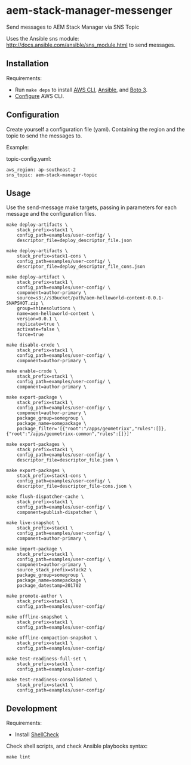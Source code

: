 # aem-stack-manager-messenger
Send messages to AEM Stack Manager via SNS Topic

Uses the Ansible sns module: http://docs.ansible.com/ansible/sns_module.html to send messages.


## Installation


Requirements:

* Run `make deps` to install [AWS CLI](http://docs.aws.amazon.com/cli/latest/userguide/installing.html), [Ansible](http://docs.ansible.com/ansible/intro_installation.html), and [Boto 3](https://boto3.readthedocs.io/en/latest/).
* [Configure](http://docs.aws.amazon.com/cli/latest/userguide/cli-chap-getting-started.html#cli-quick-configuration) AWS CLI.



## Configuration

Create yourself a configuration file (yaml). Containing the region and the topic to send the messages to.

Example:

topic-config.yaml:

```
aws_region: ap-southeast-2
sns_topic: aem-stack-manager-topic
```


## Usage

Use the send-message make targets, passing in parameters for each message and the configuration files.

```
make deploy-artifacts \
    stack_prefix=stack1 \
    config_path=examples/user-config/ \
    descriptor_file=deploy_descriptor_file.json

```

```
make deploy-artifacts \
    stack_prefix=stack1-cons \
    config_path=examples/user-config/ \
    descriptor_file=deploy_descriptor_file_cons.json
```

```
make deploy-artifact \
    stack_prefix=stack1 \
    config_path=examples/user-config/ \
    component=author-primary \
    source=s3://s3bucket/path/aem-helloworld-content-0.0.1-SNAPSHOT.zip \
    group=shinesolutions \
    name=aem-helloworld-content \
    version=0.0.1 \
    replicate=true \
    activate=false \
    force=true
```

```
make disable-crxde \
    stack_prefix=stack1 \
    config_path=examples/user-config/ \
    component=author-primary \
```

```
make enable-crxde \
    stack_prefix=stack1 \
    config_path=examples/user-config/ \
    component=author-primary \
```

```
make export-package \
    stack_prefix=stack1 \
    config_path=examples/user-config/ \
    component=author-primary \
    package_group=somegroup \
    package_name=somepackage \
    package_filter='[{"root":"/apps/geometrixx","rules":[]},{"root":"/apps/geometrixx-common","rules":[]}]'
```

```
make export-packages \
    stack_prefix=stack1 \
    config_path=examples/user-config/ \
    descriptor_file=descriptor_file.json \   
```

```
make export-packages \
    stack_prefix=stack1-cons \
    config_path=examples/user-config/ \
    descriptor_file=descriptor_file-cons.json \   
```

```
make flush-dispatcher-cache \
    stack_prefix=stack1 \
    config_path=examples/user-config/ \
    component=publish-dispatcher \
```

```
make live-snapshot \
    stack_prefix=stack1 \
    config_path=examples/user-config/ \
    component=author-primary \
```

```
make import-package \
    stack_prefix=stack1 \
    config_path=examples/user-config/ \
    component=author-primary \
    source_stack_prefix=stack2 \
    package_group=somegroup \
    package_name=somepackage \
    package_datestamp=201702
```

```
make promote-author \
    stack_prefix=stack1 \
    config_path=examples/user-config/

```

```
make offline-snapshot \
    stack_prefix=stack1 \
    config_path=examples/user-config/

```

```
make offline-compaction-snapshot \
    stack_prefix=stack1 \
    config_path=examples/user-config/

```

```
make test-readiness-full-set \
    stack_prefix=stack1 \
    config_path=examples/user-config/

```

```
make test-readiness-consolidated \
    stack_prefix=stack1 \
    config_path=examples/user-config/

```

## Development

Requirements:

* Install [ShellCheck](https://github.com/koalaman/shellcheck#user-content-installing)

Check shell scripts, and check Ansible playbooks syntax:
```
make lint
```
